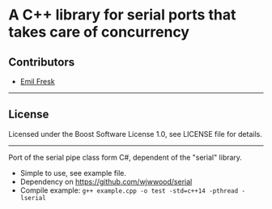# A C++ library for serial ports that takes care of concurrency

## Contributors

* [Emil Fresk](https://www.github.com/korken89)

---

## License

Licensed under the Boost Software License 1.0, see LICENSE file for details.

---

Port of the serial pipe class form C#, dependent of the "serial" library.
* Simple to use, see example file.
* Dependency on https://github.com/wjwwood/serial
* Compile example: `g++ example.cpp -o test -std=c++14 -pthread -lserial`
